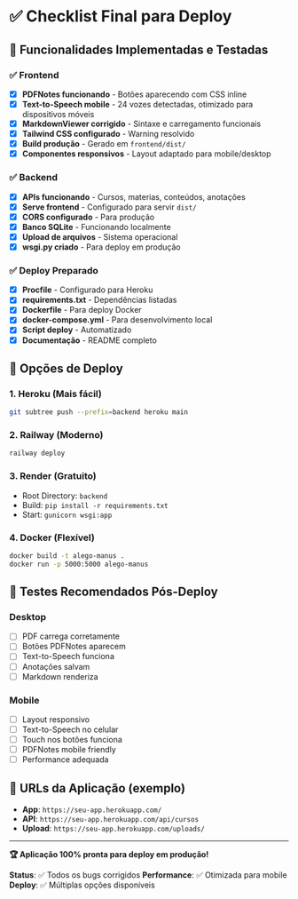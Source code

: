 # ✅ Checklist Final para Deploy

## 🎯 Funcionalidades Implementadas e Testadas

### ✅ Frontend
- [x] **PDFNotes funcionando** - Botões aparecendo com CSS inline
- [x] **Text-to-Speech mobile** - 24 vozes detectadas, otimizado para dispositivos móveis
- [x] **MarkdownViewer corrigido** - Sintaxe e carregamento funcionais
- [x] **Tailwind CSS configurado** - Warning resolvido
- [x] **Build produção** - Gerado em `frontend/dist/`
- [x] **Componentes responsivos** - Layout adaptado para mobile/desktop

### ✅ Backend  
- [x] **APIs funcionando** - Cursos, materias, conteúdos, anotações
- [x] **Serve frontend** - Configurado para servir `dist/` 
- [x] **CORS configurado** - Para produção
- [x] **Banco SQLite** - Funcionando localmente
- [x] **Upload de arquivos** - Sistema operacional
- [x] **wsgi.py criado** - Para deploy em produção

### ✅ Deploy Preparado
- [x] **Procfile** - Configurado para Heroku
- [x] **requirements.txt** - Dependências listadas
- [x] **Dockerfile** - Para deploy Docker
- [x] **docker-compose.yml** - Para desenvolvimento local
- [x] **Script deploy** - Automatizado
- [x] **Documentação** - README completo

## 🚀 Opções de Deploy

### 1. **Heroku** (Mais fácil)
```bash
git subtree push --prefix=backend heroku main
```

### 2. **Railway** (Moderno)
```bash
railway deploy
```

### 3. **Render** (Gratuito)
- Root Directory: `backend`
- Build: `pip install -r requirements.txt`
- Start: `gunicorn wsgi:app`

### 4. **Docker** (Flexível)
```bash
docker build -t alego-manus .
docker run -p 5000:5000 alego-manus
```

## 📱 Testes Recomendados Pós-Deploy

### Desktop
- [ ] PDF carrega corretamente
- [ ] Botões PDFNotes aparecem
- [ ] Text-to-Speech funciona
- [ ] Anotações salvam
- [ ] Markdown renderiza

### Mobile
- [ ] Layout responsivo
- [ ] Text-to-Speech no celular
- [ ] Touch nos botões funciona
- [ ] PDFNotes mobile friendly
- [ ] Performance adequada

## 🎯 URLs da Aplicação (exemplo)

- **App**: `https://seu-app.herokuapp.com/`
- **API**: `https://seu-app.herokuapp.com/api/cursos`
- **Upload**: `https://seu-app.herokuapp.com/uploads/`

---

**🏆 Aplicação 100% pronta para deploy em produção!**

**Status**: ✅ Todos os bugs corrigidos
**Performance**: ✅ Otimizada para mobile
**Deploy**: ✅ Múltiplas opções disponíveis

